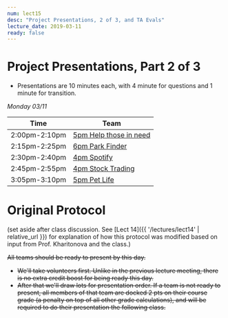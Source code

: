 ```yaml
---
num: lect15
desc: "Project Presentations, 2 of 3, and TA Evals"
lecture_date: 2019-03-11
ready: false
---
```


# Project Presentations, Part 2 of 3

* Presentations are 10 minutes each, with 4 minute for questions and 1 minute for transition. 

*Monday 03/11*

| Time | Team |
|-|-|
| 2:00pm-2:10pm | [5pm Help those in need](https://github.com/ucsb-cs48-w19/5pm-Help-Those-In-Need) |
| 2:15pm-2:25pm | [6pm Park Finder](https://github.com/ucsb-cs48-w19/6pm-park-finder) |
| 2:30pm-2:40pm | [4pm Spotify](https://github.com/ucsb-cs48-w19/4pm-spotify) |
| 2:45pm-2:55pm | [4pm Stock Trading](https://github.com/ucsb-cs48-w19/4pm-stock-trading) |
| 3:05pm-3:10pm | [5pm Pet Life](https://github.com/ucsb-cs48-w19/5pm-pet-life)    |

# Original Protocol

(set aside after class discussion.  See [Lect 14]({{ '/lectures/lect14' | relative_url }}) for explanation of how this protocol was modified based on input from Prof. Kharitonova and the class.)

<s>All teams should be ready to present by this day.</s>

* <s>We'll take volunteers first.   Unlike in the previous lecture meeting, there is no extra credit boost for being ready this day.</s>
* <s>After that we'll draw lots for presentation order.  If a team is not ready to present, all members of that team are docked 2 pts on their course grade (a penalty on top of all other grade calculations), and will be required to do their presentation the following class.</s>

